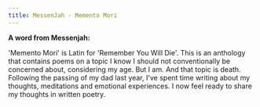 ```yaml
---
title: MessenJah - Memento Mori
---
```


**A word from Messenjah:**

'Memento Mori' is Latin for 'Remember You Will Die'. This is an anthology that contains poems on a topic I know I should not conventionally be concerned about, considering my age. But I am. And that topic is death. Following the passing of my dad last year, I've spent time writing about my thoughts, meditations and emotional experiences. I now feel ready to share my thoughts in written poetry.

